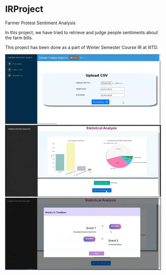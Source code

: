 # IRProject
Farmer Protest Sentiment Analysis

In this project, we have tried to retrieve and judge people sentiments about the farm bills. <br/>

This project has been done as a part of Winter Semester Course IR at IIITD.


![SS1](https://github.com/LokeshMalkani/IRProject/blob/main/Screenshots/SS_1.PNG)
![SS2](https://github.com/LokeshMalkani/IRProject/blob/main/Screenshots/SS_2.PNG)
![SS3](https://github.com/LokeshMalkani/IRProject/blob/main/Screenshots/SS_3.PNG)
